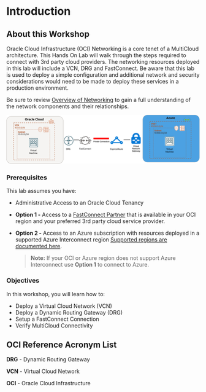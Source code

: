 # Introduction

## About this Workshop

Oracle Cloud Infrastructure (OCI) Networking is a core tenet of a MultiCloud architecture. This Hands On Lab will walk through the steps required to connect with 3rd party cloud providers. The networking resources deployed in this lab will include a VCN, DRG and FastConnect. Be aware that this lab is used to deploy a simple configuration and additional network and security considerations would need to be made to deploy these services in a production environment.

Be sure to review [Overview of Networking](https://docs.cloud.oracle.com/iaas/Content/Network/Concepts/overview.htm) to gain a full understanding of the network components and their relationships.

![Reference Diagram](images/multicloud-topology.png)

### Prerequisites

This lab assumes you have:

* Administrative Access to an Oracle Cloud Tenancy

* **Option 1 -**  Access to a [FastConnect Partner](https://www.oracle.com/cloud/networking/fastconnect/providers/) that is available in your OCI region and your preferred 3rd party cloud service provider.

* **Option 2 -** Access to an Azure subscription with resources deployed in a supported Azure Interconnect region [Supported regions are documented here](https://learn.microsoft.com/en-us/azure/virtual-machines/workloads/oracle/oracle-oci-overview#region-availability).

    > **Note:** If your OCI or Azure region does not support Azure Interconnect use **Option 1** to connect to Azure.

### Objectives

In this workshop, you will learn how to:

* Deploy a Virtual Cloud Network (VCN)
* Deploy a Dynamic Routing Gateway (DRG)
* Setup a FastConnect Connection
* Verify MultiCloud Connectivity

## OCI Reference Acronym List

**DRG** - Dynamic Routing Gateway

**VCN** - Virtual Cloud Network

**OCI** - Oracle Cloud Infrastructure